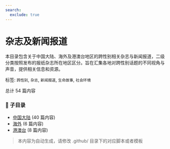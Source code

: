 ```yaml
---
search:
  exclude: true
---
```



# 杂志及新闻报道

本目录包含关于中国大陆、海外及港澳台地区的跨性别相关杂志与新闻报道，二级分类按照发布的报纸杂志所在地区区分。旨在汇集各地对跨性别话题的不同视角与声音，提供相关信息和资源。


标签: `跨性别`, `杂志`, `新闻报道`, `生命故事`, `社会环境`


总计 54 篇内容


### 📁 子目录

- [中国大陆](中国大陆) (40 篇内容)
- [海外](海外) (6 篇内容)
- [港澳台](港澳台) (8 篇内容)


> 本内容为自动生成，请修改 .github/ 目录下的对应脚本或者模板
